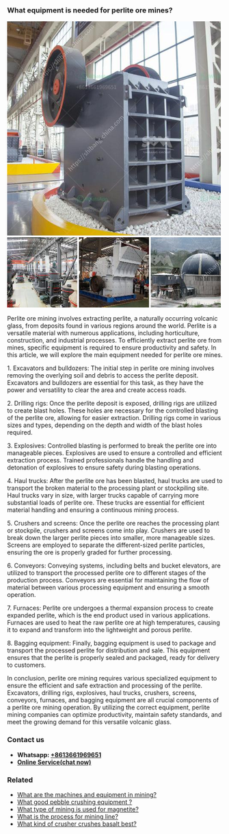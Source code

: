 <h3>What equipment is needed for perlite ore mines?</h3><img src='1701742552.jpg' alt=''><p>Perlite ore mining involves extracting perlite, a naturally occurring volcanic glass, from deposits found in various regions around the world. Perlite is a versatile material with numerous applications, including horticulture, construction, and industrial processes. To efficiently extract perlite ore from mines, specific equipment is required to ensure productivity and safety. In this article, we will explore the main equipment needed for perlite ore mines.</p><p>1. Excavators and bulldozers: The initial step in perlite ore mining involves removing the overlying soil and debris to access the perlite deposit. Excavators and bulldozers are essential for this task, as they have the power and versatility to clear the area and create access roads.</p><p>2. Drilling rigs: Once the perlite deposit is exposed, drilling rigs are utilized to create blast holes. These holes are necessary for the controlled blasting of the perlite ore, allowing for easier extraction. Drilling rigs come in various sizes and types, depending on the depth and width of the blast holes required.</p><p>3. Explosives: Controlled blasting is performed to break the perlite ore into manageable pieces. Explosives are used to ensure a controlled and efficient extraction process. Trained professionals handle the handling and detonation of explosives to ensure safety during blasting operations.</p><p>4. Haul trucks: After the perlite ore has been blasted, haul trucks are used to transport the broken material to the processing plant or stockpiling site. Haul trucks vary in size, with larger trucks capable of carrying more substantial loads of perlite ore. These trucks are essential for efficient material handling and ensuring a continuous mining process.</p><p>5. Crushers and screens: Once the perlite ore reaches the processing plant or stockpile, crushers and screens come into play. Crushers are used to break down the larger perlite pieces into smaller, more manageable sizes. Screens are employed to separate the different-sized perlite particles, ensuring the ore is properly graded for further processing.</p><p>6. Conveyors: Conveying systems, including belts and bucket elevators, are utilized to transport the processed perlite ore to different stages of the production process. Conveyors are essential for maintaining the flow of material between various processing equipment and ensuring a smooth operation.</p><p>7. Furnaces: Perlite ore undergoes a thermal expansion process to create expanded perlite, which is the end product used in various applications. Furnaces are used to heat the raw perlite ore at high temperatures, causing it to expand and transform into the lightweight and porous perlite.</p><p>8. Bagging equipment: Finally, bagging equipment is used to package and transport the processed perlite for distribution and sale. This equipment ensures that the perlite is properly sealed and packaged, ready for delivery to customers.</p><p>In conclusion, perlite ore mining requires various specialized equipment to ensure the efficient and safe extraction and processing of the perlite. Excavators, drilling rigs, explosives, haul trucks, crushers, screens, conveyors, furnaces, and bagging equipment are all crucial components of a perlite ore mining operation. By utilizing the correct equipment, perlite mining companies can optimize productivity, maintain safety standards, and meet the growing demand for this versatile volcanic glass.</p><h3>Contact us</h3><ul><li><strong>Whatsapp:&nbsp;<a href="https://wa.me/8613661969651">+8613661969651</a></strong></li><li><a href="https://swt.shibang-china.com/?git&amp;zhl&amp;What equipment is needed for perlite ore mines"><strong>Online Service(chat now)</strong></a></li></ul><h3>Related</h3><ul><li><a href='What are the machines and equipment in mining.md'>What are the machines and equipment in mining?</a></li><li><a href='What good pebble crushing equipment .md'>What good pebble crushing equipment ?</a></li><li><a href='What type of mining is used for magnetite.md'>What type of mining is used for magnetite?</a></li><li><a href='What is the process for mining line.md'>What is the process for mining line?</a></li><li><a href='What kind of crusher crushes basalt best.md'>What kind of crusher crushes basalt best?</a></li></ul>